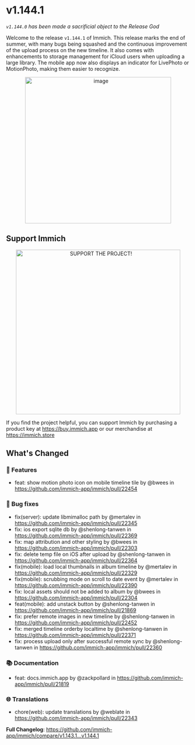 # v1.144.1

_`v1.144.0` has been made a sacrificial object to the Release God_

Welcome to the release `v1.144.1` of Immich. This release marks the end of summer, with many bugs being squashed and the continuous improvement of the upload process on the new timeline. It also comes with enhancements to storage management for iCloud users when uploading a large library. The mobile app now also displays an indicator for LivePhoto or MotionPhoto, making them easier to recognize.

<p align="center">
<img width="400" alt="image" src="https://github.com/user-attachments/assets/aaee8542-bb4c-4f81-bca6-3dabd40f9c89" />
</p>

## Support Immich


<p align="center">

<img src="https://media.giphy.com/media/v1.Y2lkPTc5MGI3NjExbjY2eWc5Y2F0ZW56MmR4aWE0dDhzZXlidXRmYWZyajl1bWZidXZpcyZlcD12MV9pbnRlcm5hbF9naWZfYnlfaWQmY3Q9Zw/87CKDqErVfMqY/giphy.gif" width="450" title="SUPPORT THE PROJECT!"> 

</p>

If you find the project helpful, you can support Immich by purchasing a product key at https://buy.immich.app or our merchandise at https://immich.store


<!-- Release notes generated using configuration in .github/release.yml at v1.144.1 -->

## What's Changed

### 🚀 Features

* feat: show motion photo icon on mobile timeline tile by @bwees in <https://github.com/immich-app/immich/pull/22454>

### 🐛 Bug fixes

* fix(server): update libmimalloc path by @mertalev in <https://github.com/immich-app/immich/pull/22345>
* fix: ios export sqlite db by @shenlong-tanwen in <https://github.com/immich-app/immich/pull/22369>
* fix: map attribution and other styling by @bwees in <https://github.com/immich-app/immich/pull/22303>
* fix: delete temp file on iOS after upload by @shenlong-tanwen in <https://github.com/immich-app/immich/pull/22364>
* fix(mobile): load local thumbnails in album timeline by @mertalev in <https://github.com/immich-app/immich/pull/22329>
* fix(mobile): scrubbing mode on scroll to date event by @mertalev in <https://github.com/immich-app/immich/pull/22390>
* fix: local assets should not be added to album by @bwees in <https://github.com/immich-app/immich/pull/22304>
* feat(mobile): add unstack button by @shenlong-tanwen in <https://github.com/immich-app/immich/pull/21869>
* fix: prefer remote images in new timeline by @shenlong-tanwen in <https://github.com/immich-app/immich/pull/22452>
* fix: merged timeline orderby localtime by @shenlong-tanwen in <https://github.com/immich-app/immich/pull/22371>
* fix: process upload only after successful remote sync by @shenlong-tanwen in <https://github.com/immich-app/immich/pull/22360>

### 📚 Documentation

* feat: docs.immich.app by @zackpollard in <https://github.com/immich-app/immich/pull/21819>

### 🌐 Translations

* chore(web): update translations by @weblate in <https://github.com/immich-app/immich/pull/22343>


**Full Changelog**: <https://github.com/immich-app/immich/compare/v1.143.1...v1.144.1>